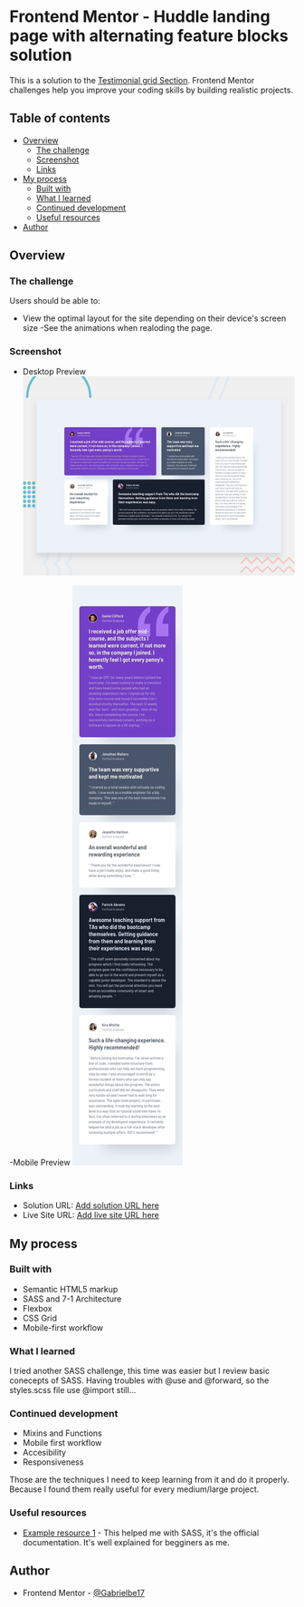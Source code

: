 # Frontend Mentor - Huddle landing page with alternating feature blocks solution

This is a solution to the [Testimonial grid Section](https://www.frontendmentor.io/challenges/testimonials-grid-section-Nnw6J7Un7/hub/testimonials-grid-section-ve561yiLM). Frontend Mentor challenges help you improve your coding skills by building realistic projects. 

## Table of contents

- [Overview](#overview)
  - [The challenge](#the-challenge)
  - [Screenshot](#screenshot)
  - [Links](#links)
- [My process](#my-process)
  - [Built with](#built-with)
  - [What I learned](#what-i-learned)
  - [Continued development](#continued-development)
  - [Useful resources](#useful-resources)
- [Author](#author)


## Overview

### The challenge

Users should be able to:

- View the optimal layout for the site depending on their device's screen size
-See the animations when realoding the page.

### Screenshot

- Desktop Preview
![](design/desktop-preview.jpg)

-Mobile Preview
![](design/mobile-design.jpg)

### Links

- Solution URL: [Add solution URL here](https://www.frontendmentor.io/solutions/responsive-testimonials-section-build-with-sass-XehC0GZtj)
- Live Site URL: [Add live site URL here](https://gabrielbe17.github.io/Testimonials-grid-section/)

## My process

### Built with

- Semantic HTML5 markup
- SASS and 7-1 Architecture
- Flexbox
- CSS Grid
- Mobile-first workflow

### What I learned
I tried another SASS challenge, this time was easier but I review basic conecepts of SASS. Having troubles with @use and @forward, so the styles.scss file use @import still... 

### Continued development


- Mixins and Functions
- Mobile first workflow
- Accesibility
- Responsiveness

Those are the techniques I need to keep learning from it and do it properly. Because I found them really useful for every medium/large project.


### Useful resources

- [Example resource 1](https://sass-lang.com/guide) - This helped me with SASS, it's the official documentation. It's well explained for begginers as me.

## Author

- Frontend Mentor - [@Gabrielbe17](https://www.frontendmentor.io/profile/Gabrielbe17)